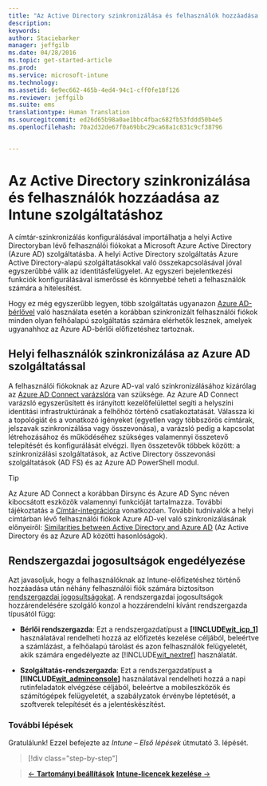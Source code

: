 ```yaml
---
title: "Az Active Directory szinkronizálása és felhasználók hozzáadása az Intune szolgáltatáshoz | Microsoft Intune"
description: 
keywords: 
author: Staciebarker
manager: jeffgilb
ms.date: 04/28/2016
ms.topic: get-started-article
ms.prod: 
ms.service: microsoft-intune
ms.technology: 
ms.assetid: 6e9ec662-465b-4ed4-94c1-cff0fe18f126
ms.reviewer: jeffgilb
ms.suite: ems
translationtype: Human Translation
ms.sourcegitcommit: ed26d65b98a0ae1bbc4fbac682fb53fddd50b4e5
ms.openlocfilehash: 70a2d32de67f0a69bbc29ca68a1c831c9cf38796


---
```



# Az Active Directory szinkronizálása és felhasználók hozzáadása az Intune szolgáltatáshoz
A címtár-szinkronizálás konfigurálásával importálhatja a helyi Active Directoryban lévő felhasználói fiókokat a Microsoft Azure Active Directory (Azure AD) szolgáltatásba. A helyi Active Directory szolgáltatás Azure Active Directory-alapú szolgáltatásokkal való összekapcsolásával jóval egyszerűbbé válik az identitásfelügyelet. Az egyszeri bejelentkezési funkciók konfigurálásával ismerőssé és könnyebbé teheti a felhasználók számára a hitelesítést.

Hogy ez még egyszerűbb legyen, több szolgáltatás ugyanazon [Azure AD-bérlővel](http://technet.microsoft.com/library/jj573650.aspx#BKMK_WhatIsAnAzureADTenant) való használata esetén a korábban szinkronizált felhasználói fiókok minden olyan felhőalapú szolgáltatás számára elérhetők lesznek, amelyek ugyanahhoz az Azure AD-bérlői előfizetéshez tartoznak.

## Helyi felhasználók szinkronizálása az Azure AD szolgáltatással
A felhasználói fiókoknak az Azure AD-val való szinkronizálásához kizárólag az [Azure AD Connect varázslóra](https://www.microsoft.com/download/details.aspx?id=47594) van szüksége. Az Azure AD Connect varázsló egyszerűsített és irányított kezelőfelülettel segíti a helyszíni identitási infrastruktúrának a felhőhöz történő csatlakoztatását.  Válassza ki a topológiát és a vonatkozó igényeket (egyetlen vagy többszörös címtárak, jelszavak szinkronizálása vagy összevonása), a varázsló pedig a kapcsolat létrehozásához és működéséhez szükséges valamennyi összetevő telepítését és konfigurálását elvégzi. Ilyen összetevők többek között: a szinkronizálási szolgáltatások, az Active Directory összevonási szolgáltatások (AD FS) és az Azure AD PowerShell modul.

> [!TIP]
> Az Azure AD Connect a korábban Dirsync és Azure AD Sync néven kibocsátott eszközök valamennyi funkcióját tartalmazza. További tájékoztatás a [Címtár-integrációra](http://technet.microsoft.com/library/jj573653.aspx) vonatkozóan. További tudnivalók a helyi címtárban lévő felhasználói fiókok Azure AD-vel való szinkronizálásának előnyeiről: [Similarities between Active Directory and Azure AD](http://technet.microsoft.com/library/dn518177.aspx) (Az Active Directory és az Azure AD közötti hasonlóságok).

## Rendszergazdai jogosultságok engedélyezése
Azt javasoljuk, hogy a felhasználóknak az Intune-előfizetéshez történő hozzáadása után néhány felhasználói fiók számára biztosítson [rendszergazdai jogosultságokat](administrative-accounts-websites-perms.md). A rendszergazdai jogosultságok hozzárendelésére szolgáló konzol a hozzárendelni kívánt rendszergazda típusától függ:

-   **Bérlői rendszergazda**: Ezt a rendszergazdatípust a **[!INCLUDE[wit_icp_1](../includes/wit_icp_1_md.md)]** használatával rendelheti hozzá az előfizetés kezelése céljából, beleértve a számlázást, a felhőalapú tárolást és azon felhasználók felügyeletét, akik számára engedélyezte az [!INCLUDE[wit_nextref](../includes/wit_nextref_md.md)] használatát.

-   **Szolgáltatás-rendszergazda**: Ezt a rendszergazdatípust a **[!INCLUDE[wit_adminconsole](../includes/wit_adminconsole_md.md)]** használatával rendelheti hozzá a napi rutinfeladatok elvégzése céljából, beleértve a mobileszközök és számítógépek felügyeletét, a szabályzatok érvénybe léptetését, a szoftverek telepítését és a jelentéskészítést.


### További lépések
Gratulálunk! Ezzel befejezte az *Intune – Első lépések* útmutató 3. lépését.

>[!div class="step-by-step"]

>[&larr; **Tartományi beállítások**](.\start-with-a-paid-subscription-to-microsoft-intune-step-2.md)     [**Intune-licencek kezelése** &rarr;](.\start-with-a-paid-subscription-to-microsoft-intune-step-4.md)  



<!--HONumber=Jun16_HO4-->



